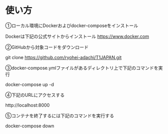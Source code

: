# 使い方

①ローカル環境にDockerおよびdocker-composeをインストール

Dockerは下記の公式サイトからインストール
https://www.docker.com

②GitHubから対象コードをダウンロード

git clone https://github.com/ryohei-adachi/T1JAPAN.git

③docker-compose.ymlファイルがあるディレクトリ上で下記のコマンドを実行

docker-compose up -d

④下記のURLにアクセスする

http://localhost:8000

⑤コンテナを終了するには下記のコマンドを実行する

docker-compose down
